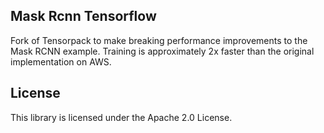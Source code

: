 ## Mask Rcnn Tensorflow

Fork of Tensorpack to make breaking performance improvements to the Mask RCNN example. Training is approximately 2x faster than the original implementation on AWS.

## License

This library is licensed under the Apache 2.0 License. 
